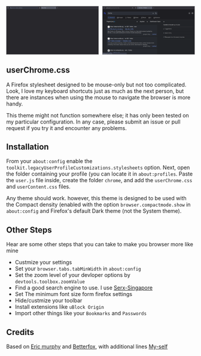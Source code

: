 <!-- <div align="center">
</div> -->
<div style="display: flex; gap: 10px">
        <img src="git/firfox1.png" alt="" style="width: 49%;">
        <img src="git/firfox2.png" alt="" style="width: 49%;">
    </div>

## userChrome.css

A Firefox stylesheet designed to be mouse-only but not too complicated. Look, I love my keyboard shortcuts just as much as the next person, but there are instances when using the mouse to navigate the browser is more handy.

This theme might not function somewhere else; it has only been tested on my particular configuration. In any case, please submit an issue or pull request if you try it and encounter any problems.

## Installation


From your `about:config` enable the `toolkit.legacyUserProfileCustomizations.stylesheets` option. Next, open the folder containing your profile (you can locate it in `about:profiles`. Paste the `user.js` file inside, create the folder `chrome`, and add the `userChrome.css` and `userContent.css` files.

Any theme should work. however, this theme is designed to be used with the Compact density (enabled with the option `browser.compactmode.show` in `about:config` and Firefox's default Dark theme (not the System theme).

## Other Steps

Hear are some other steps that you can take to make you browser more like mine 

- Custmize your settings
- Set your `browser.tabs.tabMinWidth` in `about:config`
- Set the zoom level of your devloper options by `devtools.toolbox.zoomValue`
- Find a good search engine to use. I use [Serx-Singapore](http://priv.au)
- Set The minimum font size form firefox settings
- Hide/custmize your toolbar
- Install extensions like `uBlock Origin`
- Import other things like your `Bookmarks` and `Passwords` 

## Credits


Based on [Eric murphy](https://github.com/ericmurphyxyz/userChrome.css.git) and [Betterfox](https://github.com/yokoffing/Betterfox), with additional lines [My-self](https://github.com/akritbehera27)
